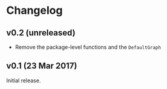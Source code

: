 # Changelog

## v0.2 (unreleased)

- Remove the package-level functions and the `DefaultGraph`

## v0.1 (23 Mar 2017)

Initial release.
